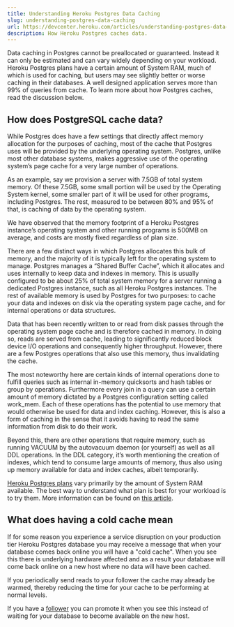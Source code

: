```yaml
---
title: Understanding Heroku Postgres Data Caching
slug: understanding-postgres-data-caching
url: https://devcenter.heroku.com/articles/understanding-postgres-data-caching
description: How Heroku Postgres caches data.
---
```


Data caching in Postgres cannot be preallocated or guaranteed. Instead it can only be estimated and can vary widely depending on your workload. Heroku Postgres plans have a certain amount of System RAM, much of which is used for caching, but users may see slightly better or worse caching in their databases. A well designed application serves more than 99% of queries from cache. To learn more about how Postgres caches, read the discussion below.

## How does PostgreSQL cache data?

While Postgres does have a few settings that directly affect memory allocation for the purposes of caching, most of the cache that Postgres uses will be provided by the underlying operating system. Postgres, unlike most other database systems, makes aggressive use of the operating system’s page cache for a very large number of operations.

As an example, say we provision a server with 7.5GB of total system memory. Of these 7.5GB, some small portion will be used by the Operating System kernel, some smaller part of it will be used for other programs, including Postgres. The rest, measured to be between 80% and 95% of that, is caching of data by the operating system.

We have observed that the memory footprint of a Heroku Postgres instance’s operating system and other running programs is 500MB on average, and costs are mostly fixed regardless of plan size.

There are a few distinct ways in which Postgres allocates this bulk of memory, and the majority of it is typically left for the operating system to manage. Postgres manages a “Shared Buffer Cache”, which it allocates and uses internally to keep data and indexes in memory. This is usually configured to be about 25% of total system memory for a server running a dedicated Postgres instance, such as all Heroku Postgres instances. The rest of available memory is used by Postgres for two purposes: to cache your data and indexes on disk via the operating system page cache, and for internal operations or data structures.

Data that has been recently written to or read from disk passes through the operating system page cache and is therefore cached in memory. In doing so, reads are served from cache, leading to significantly reduced block device I/O operations and consequently higher throughput. However, there are a few Postgres operations that also use this memory, thus invalidating the cache. 

The most noteworthy here are certain kinds of internal operations done to fulfill queries such as internal in-memory quicksorts and hash tables or group by operations. Furthermore every join in a query can use a certain amount of memory dictated by a Postgres configuration setting called work_mem. Each of these operations has the potential to use memory that would otherwise be used for data and index caching. However, this is also a form of caching in the sense that it avoids having to read the same information from disk to do their work.

Beyond this, there are other operations that require memory, such as running VACUUM by the autovacuum daemon (or yourself) as well as all DDL operations. In the DDL category, it’s worth mentioning the creation of indexes, which tend to consume large amounts of memory, thus also using up memory available for data and index caches, albeit temporarily.

[Heroku Postgres plans](https://postgres.heroku.com/pricing) vary primarily by the amount of System RAM available. The best way to understand what plan is best for your workload is to try them. More information can be found on [this article](https://devcenter.heroku.com/articles/heroku-postgres-plans#standard-tier).

## What does having a cold cache mean

If for some reason you experience a service disruption on your production tier Heroku Postgres database you may receive a message that when your database comes back online you will have a "cold cache". When you see this there is underlying hardware affected and as a result your database will come back online on a new host where no data will have been cached. 

<div class="callout"> 
If you periodically send reads to your follower the cache may already be warmed, thereby reducing the time for your cache to be performing at normal levels.
</div>

If you have a [follower](https://devcenter.heroku.com/articles/heroku-postgres-follower-databases) you can promote it when you see this instead of waiting for your database to become available on the new host. 